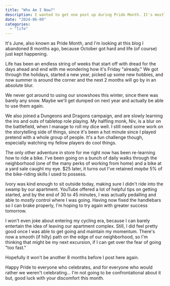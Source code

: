```yaml
---
title: "Who Am I Now?"
description: I wanted to get one post up during Pride Month. It's mostly about learning to ride a bike and being busy with our local TTRPG group.
date: "2024-06-09"
categories: 
  - "life"
---
```


It's June, also known as Pride Month, and I'm looking at this blog I abandoned 8 months ago, because October got hard and life (of course) just kept happening.

Life has been an endless string of weeks that start off with dread for the days ahead and end with me wondering how it's Friday "already." We got through the holidays, started a new year, picked up some new hobbies, and now summer is around the corner and the next 2 months will go by in an absolute blur.

We never got around to using our snowshoes this winter, since there was barely any snow. Maybe we'll get dumped on next year and actually be able to use them again.

We also joined a Dungeons and Dragons campaign, and are slowly learning the ins and outs of tabletop role playing. My halfling monk, Niv, is a blur on the battlefield, when I manage to roll my dice well. I still need some work on the storytelling side of things, since it's been a hot minute since I played pretend with a whole group of people. It's a fun challenge though, especially watching my fellow players do cool things.

The only other adventure in store for me right now has been re-learning how to ride a bike. I've been going on a bunch of daily walks through the neighborhood (one of the many perks of working from home) and a bike at a yard sale caught my eye. $25 later, it turns out I've retained _maybe_ 5% of the bike-riding skills I used to possess.

Ivory was kind enough to sit outside today, making sure I didn't ride into the swamp by our apartment. YouTube offered a lot of helpful tips on getting started, and by the end of 30 to 45 minutes, I was actually pedalling and able to _mostly_ control where I was going. Having now fixed the handlebars so I can brake properly, I'm hoping to try again with greater success tomorrow.

I won't even joke about entering my cycling era, because I can barely entertain the idea of leaving our apartment complex. Still, I did feel pretty good once I was able to get going and maintain my momentum. There's now a smooth (if hilly) path on the edge of our neighborhood, so I'm thinking that might be my next excursion, if I can get over the fear of going "too fast."

Hopefully it won't be another 8 months before I post here again.

Happy Pride to everyone who celebrates, and for everyone who would rather we weren't celebrating... I'm not going to be confrontational about it but, good luck with your discomfort this month.
